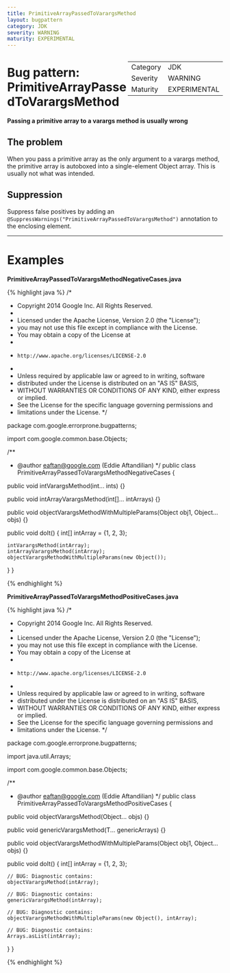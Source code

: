 ```yaml
---
title: PrimitiveArrayPassedToVarargsMethod
layout: bugpattern
category: JDK
severity: WARNING
maturity: EXPERIMENTAL
---
```


<div style="float:right;"><table id="metadata">
<tr><td>Category</td><td>JDK</td></tr>
<tr><td>Severity</td><td>WARNING</td></tr>
<tr><td>Maturity</td><td>EXPERIMENTAL</td></tr>
</table></div>

# Bug pattern: PrimitiveArrayPassedToVarargsMethod
__Passing a primitive array to a varargs method is usually wrong__

## The problem
When you pass a primitive array as the only argument to a varargs method, the primitive array is autoboxed into a single-element Object array. This is usually not what was intended.

## Suppression
Suppress false positives by adding an `@SuppressWarnings("PrimitiveArrayPassedToVarargsMethod")` annotation to the enclosing element.

----------

# Examples
__PrimitiveArrayPassedToVarargsMethodNegativeCases.java__

{% highlight java %}
/*
 * Copyright 2014 Google Inc. All Rights Reserved.
 *
 * Licensed under the Apache License, Version 2.0 (the "License");
 * you may not use this file except in compliance with the License.
 * You may obtain a copy of the License at
 *
 *     http://www.apache.org/licenses/LICENSE-2.0
 *
 * Unless required by applicable law or agreed to in writing, software
 * distributed under the License is distributed on an "AS IS" BASIS,
 * WITHOUT WARRANTIES OR CONDITIONS OF ANY KIND, either express or implied.
 * See the License for the specific language governing permissions and
 * limitations under the License.
 */

package com.google.errorprone.bugpatterns;

import com.google.common.base.Objects;

/**
 * @author eaftan@google.com (Eddie Aftandilian)
 */
public class PrimitiveArrayPassedToVarargsMethodNegativeCases {
  
  public void intVarargsMethod(int... ints) {} 
  
  public void intArrayVarargsMethod(int[]... intArrays) {}
  
  public void objectVarargsMethodWithMultipleParams(Object obj1, Object... objs) {}
  
  public void doIt() {
    int[] intArray = {1, 2, 3};
    
    intVarargsMethod(intArray);
    intArrayVarargsMethod(intArray);
    objectVarargsMethodWithMultipleParams(new Object());
  }
}

{% endhighlight %}

__PrimitiveArrayPassedToVarargsMethodPositiveCases.java__

{% highlight java %}
/*
 * Copyright 2014 Google Inc. All Rights Reserved.
 *
 * Licensed under the Apache License, Version 2.0 (the "License");
 * you may not use this file except in compliance with the License.
 * You may obtain a copy of the License at
 *
 *     http://www.apache.org/licenses/LICENSE-2.0
 *
 * Unless required by applicable law or agreed to in writing, software
 * distributed under the License is distributed on an "AS IS" BASIS,
 * WITHOUT WARRANTIES OR CONDITIONS OF ANY KIND, either express or implied.
 * See the License for the specific language governing permissions and
 * limitations under the License.
 */

package com.google.errorprone.bugpatterns;

import java.util.Arrays;

import com.google.common.base.Objects;

/**
 * @author eaftan@google.com (Eddie Aftandilian)
 */
public class PrimitiveArrayPassedToVarargsMethodPositiveCases {
  
  public void objectVarargsMethod(Object... objs) {}
 
  public <T> void genericVarargsMethod(T... genericArrays) {}
  
  public void objectVarargsMethodWithMultipleParams(Object obj1, Object... objs) {}
  
  public void doIt() {
    int[] intArray = {1, 2, 3};
    
    // BUG: Diagnostic contains: 
    objectVarargsMethod(intArray);
    
    // BUG: Diagnostic contains: 
    genericVarargsMethod(intArray);
    
    // BUG: Diagnostic contains: 
    objectVarargsMethodWithMultipleParams(new Object(), intArray);
    
    // BUG: Diagnostic contains: 
    Arrays.asList(intArray);
  }
}

{% endhighlight %}

